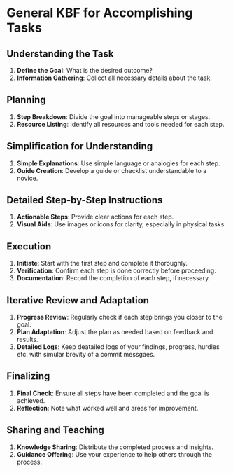 # General KBF for Accomplishing Tasks


## Understanding the Task
1. **Define the Goal**: What is the desired outcome?
2. **Information Gathering**: Collect all necessary details about the task.

## Planning
1. **Step Breakdown**: Divide the goal into manageable steps or stages.
2. **Resource Listing**: Identify all resources and tools needed for each step.

## Simplification for Understanding
1. **Simple Explanations**: Use simple language or analogies for each step.
2. **Guide Creation**: Develop a guide or checklist understandable to a novice.

## Detailed Step-by-Step Instructions
1. **Actionable Steps**: Provide clear actions for each step.
2. **Visual Aids**: Use images or icons for clarity, especially in physical tasks.

## Execution
1. **Initiate**: Start with the first step and complete it thoroughly.
2. **Verification**: Confirm each step is done correctly before proceeding.
3. **Documentation**: Record the completion of each step, if necessary.

## Iterative Review and Adaptation
1. **Progress Review**: Regularly check if each step brings you closer to the goal.
2. **Plan Adaptation**: Adjust the plan as needed based on feedback and results.
3. **Detailed Logs**: Keep deatailed logs of your findings, progress, hurdles etc. with simular brevity of a commit messgaes.

## Finalizing
1. **Final Check**: Ensure all steps have been completed and the goal is achieved.
2. **Reflection**: Note what worked well and areas for improvement.

## Sharing and Teaching
1. **Knowledge Sharing**: Distribute the completed process and insights.
2. **Guidance Offering**: Use your experience to help others through the process.
